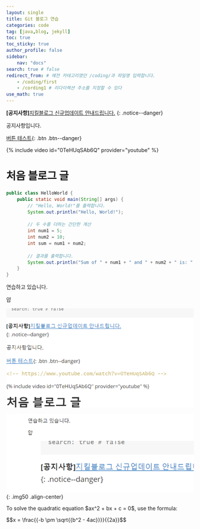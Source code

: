 ```yaml
---
layout: single
title: Git 블로그 연습  
categories: code
tag: [java,blog, jekyll]
toc: true
toc_sticky: true
author_profile: false
sidebar:
    nav: "docs"
search: true # false
redirect_from: # 예전 카테고리였던 /coding/과 파일명 입력합니다.
    - /coding/first
    - /cording1 # 리다이렉션 주소를 지정할 수 있다
use_math: true
---
```


**[공지사항]**[지킬블로그 신규업데이트 안내드립니다.](https://www.naver.com)
{: .notice--danger}

<div class="notice">
공지사항입니다.
</div>

[버튼 테스트](https://www.naver.com){: .btn .btn--danger}

<!-- https://www.youtube.com/watch?v=0TeHUqSAb6Q -->

{% include video id="0TeHUqSAb6Q" provider="youtube" %}

# 처음 블로그 글    

```java
public class HelloWorld {
    public static void main(String[] args) {
        // "Hello, World!"를 출력합니다.
        System.out.println("Hello, World!");

        // 두 수를 더하는 간단한 계산
        int num1 = 5;
        int num2 = 10;
        int sum = num1 + num2;

        // 결과를 출력합니다.
        System.out.println("Sum of " + num1 + " and " + num2 + " is: " + sum);
    }
}
```

연습하고 있습니다.

얍

![image-20240616220107820](/images/2024-06-16-first/image-20240616220107820.png)

![image-20240616222317322](/images/2024-06-16-first/image-20240616222317322.png){: .img50 .align-center}

<p>To solve the quadratic equation $ax^2 + bx + c = 0$, use the formula:</p>
    <p>$$x = \frac{{-b \pm \sqrt{{b^2 - 4ac}}}}{{2a}}$$</p>